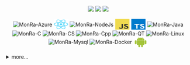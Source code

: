 <!--Hello
<h2><img src="https://emojis.slackmojis.com/emojis/images/1531849430/4246/blob-sunglasses.gif?1531849430" width="30"/> Hi 👋 , I'm MonRá! <img src="https://media.giphy.com/media/12oufCB0MyZ1Go/giphy.gif" width="50"></h2>
-->

<div>
  </p>
  <div align="center">
   <a href="https://www.facebook.com/ramon.chaib" target="_blank"><img src="https://img.shields.io/badge/-Facebook-%230077B5?style=for-the-badge&logo=facebook&logoColor=white" target="_blank"></a> 
  <a href="https://www.instagram.com/monrapps/" target="_blank"><img src="https://img.shields.io/badge/-Instagram-%23E4405F?style=for-the-badge&logo=instagram&logoColor=white" target="_blank"></a>
  <a href="https://www.linkedin.com/in/ramon-chaib-27007635/" target="_blank"><img src="https://img.shields.io/badge/-LinkedIn-%230077B5?style=for-the-badge&logo=linkedin&logoColor=white" target="_blank"></a>   
</div>
  
 <div style="display: inline_block" align="center"><br>
  <img align="center" alt="MonRa-Azure" height="30" width="40" src="https://cdn.jsdelivr.net/gh/devicons/devicon/icons/azure/azure-original.svg">
  <img align="center" alt="MonRa-React" height="30" width="40" src="https://raw.githubusercontent.com/devicons/devicon/master/icons/react/react-original.svg">
  <img align="center" alt="MonRa-NodeJs" height="30" width="40" src="https://cdn.jsdelivr.net/gh/devicons/devicon/icons/nodejs/nodejs-original.svg">
  <img align="center" alt="MonRa-Js" height="30" width="40" src="https://raw.githubusercontent.com/devicons/devicon/master/icons/javascript/javascript-original.svg">     <img align="center" alt="MonRa-Ts" height="30" width="40" src="https://raw.githubusercontent.com/devicons/devicon/master/icons/typescript/typescript-original.svg">
  <img align="center" alt="MonRa-Java" height="30" width="40" src="https://cdn.jsdelivr.net/gh/devicons/devicon/icons/java/java-original.svg">
  <img align="center" alt="MonRa-C" height="30" width="40" src="https://cdn.jsdelivr.net/gh/devicons/devicon/icons/c/c-original.svg">
  <img align="center" alt="MonRa-CS" height="30" width="40" src="https://cdn.jsdelivr.net/gh/devicons/devicon/icons/csharp/csharp-original.svg">
  <img align="center" alt="MonRa-Cpp" height="30" width="40" src="https://cdn.jsdelivr.net/gh/devicons/devicon/icons/cplusplus/cplusplus-original.svg">
  <img align="center" alt="MonRa-QT" height="30" width="40" src="https://cdn.jsdelivr.net/gh/devicons/devicon/icons/qt/qt-original.svg">
  <img align="center" alt="MonRa-Linux" height="30" width="40" src="https://cdn.jsdelivr.net/gh/devicons/devicon/icons/linux/linux-original.svg">
  <img align="center" alt="MonRa-Mysql" height="30" width="40" src="https://cdn.jsdelivr.net/gh/devicons/devicon/icons/mysql/mysql-original.svg">
  <img align="center" alt="MonRa-Docker" height="30" width="40" src="https://cdn.jsdelivr.net/gh/devicons/devicon/icons/docker/docker-original.svg">  
  <img align="center" alt="MonRa-Android" height="30" width="40" src="https://github.com/devicons/devicon/blob/master/icons/android/android-original.svg">
  
</div>
</a>

</br>
<!--
[![github activity graph](https://activity-graph.herokuapp.com/graph?username=monrapps&theme=chartreuse-dark)](https://github.com/monrapps/)
-->
<div>
<details>
      <summary>more...</summary>
      
<!--
### <img src="https://media.giphy.com/media/VgCDAzcKvsR6OM0uWg/giphy.gif" width="50"> A little more about me...  

```javascript
const monra = {
    pronouns: "He" | "Him",
    code: ["any"],
    askMeAbout: ["any"],
    technologies: {
        backEnd: {
            js: ["any"],
        },
        mobileApp: {
            native: ["Android Development"]
        },
        devOps: ["AWS", "Docker🐳", "Route53", "Nginx"],
        databases: ["mongo", "MySql", "sqlite"],
        misc: ["Firebase", "Socket.IO", "selenium", "open-cv", "php", "SuiteApp"]
    },
    architecture: ["Serverless Architecture", "Progressive web applications", "Single page applications"],
    currentFocus: "Building Robots to ease opertations",
    funFact: "There are two ways to write error-free programs; only the third one works"
};
```
-->

---
<!--START_SECTION:waka-->
![Code Time](http://img.shields.io/badge/Code%20Time-589%20hrs%2023%20mins-blue)

![Profile Views](http://img.shields.io/badge/Profile%20Views-0-blue)

![Lines of code](https://img.shields.io/badge/From%20Hello%20World%20I%27ve%20Written-3.0%20million%20lines%20of%20code-blue)

**🐱 My GitHub Data** 

> 📦 37.4 kB Used in GitHub's Storage 
 > 
> 🏆 1,498 Contributions in the Year 2024
 > 
> 🚫 Not Opted to Hire
 > 
> 📜 24 Public Repositories 
 > 
> 🔑 18 Private Repositories 
 > 
**I'm an Early 🐤** 

```text
🌞 Morning                8066 commits        █████████░░░░░░░░░░░░░░░░   35.29 % 
🌆 Daytime                10622 commits       ████████████░░░░░░░░░░░░░   46.47 % 
🌃 Evening                3439 commits        ████░░░░░░░░░░░░░░░░░░░░░   15.05 % 
🌙 Night                  731 commits         █░░░░░░░░░░░░░░░░░░░░░░░░   03.20 % 
```
📅 **I'm Most Productive on Thursday** 

```text
Monday                   4248 commits        █████░░░░░░░░░░░░░░░░░░░░   18.58 % 
Tuesday                  4277 commits        █████░░░░░░░░░░░░░░░░░░░░   18.71 % 
Wednesday                4387 commits        █████░░░░░░░░░░░░░░░░░░░░   19.19 % 
Thursday                 4890 commits        █████░░░░░░░░░░░░░░░░░░░░   21.39 % 
Friday                   3096 commits        ███░░░░░░░░░░░░░░░░░░░░░░   13.54 % 
Saturday                 1182 commits        █░░░░░░░░░░░░░░░░░░░░░░░░   05.17 % 
Sunday                   778 commits         █░░░░░░░░░░░░░░░░░░░░░░░░   03.40 % 
```


📊 **This Week I Spent My Time On** 

```text
🕑︎ Time Zone: America/Sao_Paulo

💬 Programming Languages: 
C++                      32 mins             ██████████████████░░░░░░░   70.45 % 
INI                      13 mins             ███████░░░░░░░░░░░░░░░░░░   28.21 % 
Markdown                 0 secs              ░░░░░░░░░░░░░░░░░░░░░░░░░   01.33 % 

🔥 Editors: 
VS Code                  46 mins             █████████████████████████   100.00 % 

🐱‍💻 Projects: 
DDNS                     45 mins             █████████████████████████   98.67 % 
Markdown                 0 secs              ░░░░░░░░░░░░░░░░░░░░░░░░░   01.33 % 

💻 Operating System: 
Windows                  46 mins             █████████████████████████   100.00 % 
```

**I Mostly Code in C++** 

```text
C++                      8 repos             ████░░░░░░░░░░░░░░░░░░░░░   16.00 % 
C                        8 repos             ████░░░░░░░░░░░░░░░░░░░░░   16.00 % 
HTML                     4 repos             ██░░░░░░░░░░░░░░░░░░░░░░░   08.00 % 
TypeScript               4 repos             ██░░░░░░░░░░░░░░░░░░░░░░░   08.00 % 
MQL5                     2 repos             █░░░░░░░░░░░░░░░░░░░░░░░░   04.00 % 
```



**Timeline**

![Lines of Code chart](https://raw.githubusercontent.com/monrapps/monrapps/master/assets/bar_graph.png)


 Last Updated on 12/06/2024 18:54:49 UTC
<!--END_SECTION:waka-->
